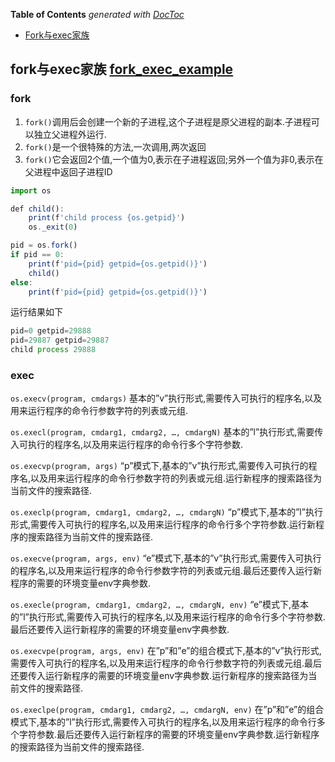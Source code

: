<!-- START doctoc generated TOC please keep comment here to allow auto update -->
<!-- DON'T EDIT THIS SECTION, INSTEAD RE-RUN doctoc TO UPDATE -->
**Table of Contents**  *generated with [DocToc](https://github.com/thlorenz/doctoc)*

- [Fork与exec家族](#fork%E4%B8%8Eexec%E5%AE%B6%E6%97%8F)

<!-- END doctoc generated TOC please keep comment here to allow auto update -->

## fork与exec家族 [fork_exec_example](./fork_exec_example)
### fork
1. ```fork()```调用后会创建一个新的子进程,这个子进程是原父进程的副本.子进程可以独立父进程外运行.
2. ```fork()```是一个很特殊的方法,一次调用,两次返回
3. ```fork()```它会返回2个值,一个值为0,表示在子进程返回;另外一个值为非0,表示在父进程中返回子进程ID

```js
import os

def child():
    print(f'child process {os.getpid}')
    os._exit(0)

pid = os.fork()
if pid == 0:
    print(f'pid={pid} getpid={os.getpid()}')
    child()
else:
    print(f'pid={pid} getpid={os.getpid()}')
```
运行结果如下
```js
pid=0 getpid=29888
pid=29887 getpid=29887
child process 29888
```
### exec
```os.execv(program, cmdargs)```
基本的”v”执行形式,需要传入可执行的程序名,以及用来运行程序的命令行参数字符的列表或元组.

```os.execl(program, cmdarg1, cmdarg2, …, cmdargN)```
基本的”l”执行形式,需要传入可执行的程序名,以及用来运行程序的命令行多个字符参数.

```os.execvp(program, args)```
“p”模式下,基本的”v”执行形式,需要传入可执行的程序名,以及用来运行程序的命令行参数字符的列表或元组.运行新程序的搜索路径为当前文件的搜索路径.

```os.execlp(program, cmdarg1, cmdarg2, …, cmdargN)```
“p”模式下,基本的”l”执行形式,需要传入可执行的程序名,以及用来运行程序的命令行多个字符参数.运行新程序的搜索路径为当前文件的搜索路径.

```os.execve(program, args, env)```
“e”模式下,基本的”v”执行形式,需要传入可执行的程序名,以及用来运行程序的命令行参数字符的列表或元组.最后还要传入运行新程序的需要的环境变量env字典参数.

```os.execle(program, cmdarg1, cmdarg2, …, cmdargN, env)```
“e”模式下,基本的”l”执行形式,需要传入可执行的程序名,以及用来运行程序的命令行多个字符参数.最后还要传入运行新程序的需要的环境变量env字典参数.

```os.execvpe(program, args, env)```
在”p”和”e”的组合模式下,基本的”v”执行形式,需要传入可执行的程序名,以及用来运行程序的命令行参数字符的列表或元组.最后还要传入运行新程序的需要的环境变量env字典参数.运行新程序的搜索路径为当前文件的搜索路径.

```os.execlpe(program, cmdarg1, cmdarg2, …, cmdargN, env)```
在”p”和”e”的组合模式下,基本的”l”执行形式,需要传入可执行的程序名,以及用来运行程序的命令行多个字符参数.最后还要传入运行新程序的需要的环境变量env字典参数.运行新程序的搜索路径为当前文件的搜索路径.
